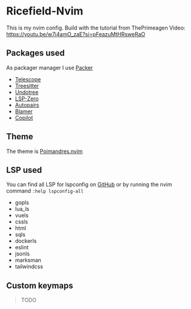 # Ricefield-Nvim

This is my nvim config. Build with the tutorial from ThePrimeagen Video:
https://youtu.be/w7i4amO_zaE?si=pFeazuMtHRsweRaO


## Packages used
As packager manager I use [Packer](https://github.com/wbthomason/packer.nvim)

- [Telescope](https://github.com/nvim-telescope/telescope.nvim)
- [Treesitter](https://github.com/nvim-treesitter/nvim-treesitter)
- [Undotree](https://github.com/mbbill/undotree)
- [LSP-Zero](https://github.com/VonHeikemen/lsp-zero.nvim)
- [Autopairs](https://github.com/windwp/nvim-autopairs)
- [Blamer](https://github.com/APZelos/blamer.nvim)
- [Copilot](https://github.com/features/copilot)


## Theme
The theme is [Poimandres.nvim](https://github.com/olivercederborg/poimandres.nvim)


## LSP used
You can find all LSP for lspconfig on [GitHub](https://github.com/neovim/nvim-lspconfig/blob/master/doc/server_configurations.md) or by running the nvim command ``:help lspconfig-all``

- gopls
- lua_ls
- vuels
- cssls
- html
- sqls
- dockerls
- eslint
- jsonls
- marksman
- tailwindcss


## Custom keymaps
> TODO
